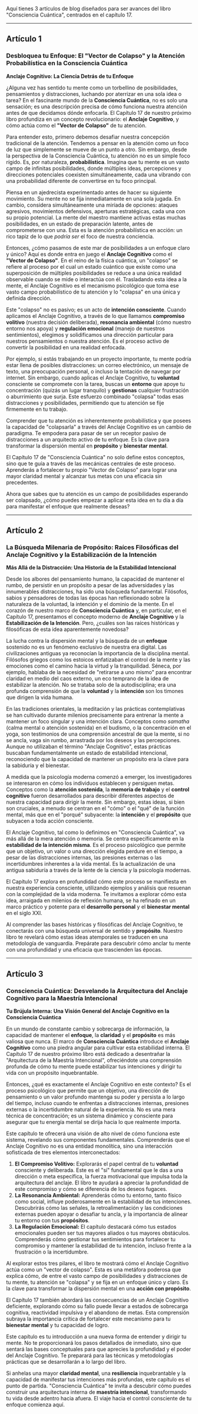 Aquí tienes 3 artículos de blog diseñados para ser avances del libro "Consciencia Cuántica", centrados en el capítulo 17.

---

## Artículo 1

### Desbloquea tu Enfoque: El "Vector de Colapso" y la Atención Probabilística en la Consciencia Cuántica

**Anclaje Cognitivo: La Ciencia Detrás de tu Enfoque**

¿Alguna vez has sentido tu mente como un torbellino de posibilidades, pensamientos y distracciones, luchando por aterrizar en una sola idea o tarea? En el fascinante mundo de la **Consciencia Cuántica**, no es solo una sensación; es una descripción precisa de cómo funciona nuestra atención antes de que decidamos dónde enfocarla. El Capítulo 17 de nuestro próximo libro profundiza en un concepto revolucionario: el **Anclaje Cognitivo**, y cómo actúa como el **"Vector de Colapso"** de tu atención.

Para entender esto, primero debemos desafiar nuestra concepción tradicional de la atención. Tendemos a pensar en la atención como un foco de luz que simplemente se mueve de un punto a otro. Sin embargo, desde la perspectiva de la Consciencia Cuántica, tu atención no es un simple foco rígido. Es, por naturaleza, **probabilística**. Imagina que tu mente es un vasto campo de infinitas posibilidades, donde múltiples ideas, percepciones y direcciones potenciales coexisten simultáneamente, cada una vibrando con una probabilidad diferente de convertirse en tu foco principal.

Piensa en un ajedrecista experimentado antes de hacer su siguiente movimiento. Su mente no se fija inmediatamente en una sola jugada. En cambio, considera simultáneamente una miríada de opciones: ataques agresivos, movimientos defensivos, aperturas estratégicas, cada una con su propio potencial. La mente del maestro mantiene activas estas muchas posibilidades, en un estado de preparación latente, antes de comprometerse con una. Esta es la atención probabilística en acción: un rico tapiz de lo que *podría ser* el foco de nuestra conciencia.

Entonces, ¿cómo pasamos de este mar de posibilidades a un enfoque claro y único? Aquí es donde entra en juego el **Anclaje Cognitivo** como el **"Vector de Colapso"**. En el reino de la física cuántica, un "colapso" se refiere al proceso por el cual un estado cuántico que existe como una superposición de múltiples posibilidades se reduce a una única realidad observable cuando se mide o interactúa con él. Trasladando esta idea a la mente, el Anclaje Cognitivo es el mecanismo psicológico que toma ese vasto campo probabilístico de tu atención y lo "colapsa" en una única y definida dirección.

Este "colapso" no es pasivo; es un acto de **intención consciente**. Cuando aplicamos el Anclaje Cognitivo, a través de lo que llamamos **compromiso volitivo** (nuestra decisión deliberada), **resonancia ambiental** (cómo nuestro entorno nos apoya) y **regulación emocional** (manejo de nuestros sentimientos), elegimos y solidificamos una dirección particular para nuestros pensamientos o nuestra atención. Es el proceso activo de convertir la posibilidad en una realidad enfocada.

Por ejemplo, si estás trabajando en un proyecto importante, tu mente podría estar llena de posibles distracciones: un correo electrónico, un mensaje de texto, una preocupación personal, o incluso la tentación de navegar por internet. Sin embargo, cuando aplicas el Anclaje Cognitivo, tu **voluntad** consciente se compromete con la tarea, buscas un **entorno** que apoye tu concentración (quizás un lugar tranquilo) y **gestionas** cualquier frustración o aburrimiento que surja. Este esfuerzo combinado "colapsa" todas esas distracciones y posibilidades, permitiendo que tu atención se fije firmemente en tu trabajo.

Comprender que tu atención es inherentemente probabilística y que posees la capacidad de "colapsarla" a través del Anclaje Cognitivo es un cambio de paradigma. Te empodera para pasar de ser un receptor pasivo de distracciones a un arquitecto activo de tu enfoque. Es la clave para transformar la dispersión mental en **propósito** y **bienestar mental**.

El Capítulo 17 de "Consciencia Cuántica" no solo define estos conceptos, sino que te guía a través de las mecánicas centrales de este proceso. Aprenderás a fortalecer tu propio "Vector de Colapso" para lograr una mayor claridad mental y alcanzar tus metas con una eficacia sin precedentes.

Ahora que sabes que tu atención es un campo de posibilidades esperando ser colapsado, ¿cómo puedes empezar a aplicar esta idea en tu día a día para manifestar el enfoque que realmente deseas?

---

## Artículo 2

### La Búsqueda Milenaria de Propósito: Raíces Filosóficas del Anclaje Cognitivo y la Estabilización de la Intención

**Más Allá de la Distracción: Una Historia de la Estabilidad Intencional**

Desde los albores del pensamiento humano, la capacidad de mantener el rumbo, de persistir en un propósito a pesar de las adversidades y las innumerables distracciones, ha sido una búsqueda fundamental. Filósofos, sabios y pensadores de todas las épocas han reflexionado sobre la naturaleza de la voluntad, la intención y el dominio de la mente. En el corazón de nuestro marco de **Consciencia Cuántica** y, en particular, en el Capítulo 17, presentamos el concepto moderno de **Anclaje Cognitivo** y la **Estabilización de la Intención**. Pero, ¿cuáles son las raíces históricas y filosóficas de esta idea aparentemente novedosa?

La lucha contra la dispersión mental y la búsqueda de un **enfoque** sostenido no es un fenómeno exclusivo de nuestra era digital. Las civilizaciones antiguas ya reconocían la importancia de la disciplina mental. Filósofos griegos como los estoicos enfatizaban el control de la mente y las emociones como el camino hacia la virtud y la tranquilidad. Séneca, por ejemplo, hablaba de la necesidad de "retirarse a uno mismo" para encontrar claridad en medio del caos externo, un eco temprano de la idea de estabilizar la atención. No se trataba solo de la autodisciplina; era una profunda comprensión de que la **voluntad** y la **intención** son los timones que dirigen la vida humana.

En las tradiciones orientales, la meditación y las prácticas contemplativas se han cultivado durante milenios precisamente para entrenar la mente a mantener un foco singular y una intención clara. Conceptos como *samatha* (calma mental o atención sostenida) en el budismo, o la concentración en el yoga, son testimonios de una comprensión ancestral de que la mente, si no se ancla, vaga sin rumbo, arrastrada por los deseos y las percepciones. Aunque no utilizaban el término "Anclaje Cognitivo", estas prácticas buscaban fundamentalmente un estado de estabilidad intencional, reconociendo que la capacidad de mantener un propósito era la clave para la sabiduría y el bienestar.

A medida que la psicología moderna comenzó a emerger, los investigadores se interesaron en cómo los individuos establecen y persiguen metas. Conceptos como la **atención sostenida**, la **memoria de trabajo** y el **control cognitivo** fueron desarrollados para describir diferentes aspectos de nuestra capacidad para dirigir la mente. Sin embargo, estas ideas, si bien son cruciales, a menudo se centran en el "cómo" o el "qué" de la función mental, más que en el "porqué" subyacente: la **intención** y el **propósito** que subyacen a toda acción consciente.

El Anclaje Cognitivo, tal como lo definimos en "Consciencia Cuántica", va más allá de la mera atención o memoria. Se centra específicamente en la **estabilidad de la intención misma**. Es el proceso psicológico que permite que un objetivo, un valor o una dirección elegida perdure en el tiempo, a pesar de las distracciones internas, las presiones externas o las incertidumbres inherentes a la vida mental. Es la actualización de una antigua sabiduría a través de la lente de la ciencia y la psicología modernas.

El Capítulo 17 explora en profundidad cómo este proceso se manifiesta en nuestra experiencia consciente, utilizando ejemplos y análisis que resuenan con la complejidad de la vida moderna. Te invitamos a explorar cómo esta idea, arraigada en milenios de reflexión humana, se ha refinado en un marco práctico y potente para el **desarrollo personal** y el **bienestar mental** en el siglo XXI.

Al comprender las bases históricas y filosóficas del Anclaje Cognitivo, te conectarás con una búsqueda universal de sentido y **propósito**. Nuestro libro te revelará cómo estas ideas atemporales se traducen en una metodología de vanguardia. Prepárate para descubrir cómo anclar tu mente con una profundidad y una eficacia que trascienden las épocas.

---

## Artículo 3

### Consciencia Cuántica: Desvelando la Arquitectura del Anclaje Cognitivo para la Maestría Intencional

**Tu Brújula Interna: Una Visión General del Anclaje Cognitivo en la Consciencia Cuántica**

En un mundo de constante cambio y sobrecarga de información, la capacidad de mantener el **enfoque**, la **claridad** y el **propósito** es más valiosa que nunca. El marco de **Consciencia Cuántica** introduce el **Anclaje Cognitivo** como una piedra angular para cultivar esta estabilidad interna. El Capítulo 17 de nuestro próximo libro está dedicado a desentrañar la "Arquitectura de la Maestría Intencional", ofreciéndote una comprensión profunda de cómo tu mente puede estabilizar tus intenciones y dirigir tu vida con un propósito inquebrantable.

Entonces, ¿qué es exactamente el Anclaje Cognitivo en este contexto? Es el proceso psicológico que permite que un objetivo, una dirección de pensamiento o un valor profundo mantenga su poder y persista a lo largo del tiempo, incluso cuando te enfrentas a distracciones internas, presiones externas o la incertidumbre natural de la experiencia. No es una mera técnica de concentración; es un sistema dinámico y consciente para asegurar que tu energía mental se dirija hacia lo que realmente importa.

Este capítulo te ofrecerá una visión de alto nivel de cómo funciona este sistema, revelando sus componentes fundamentales. Comprenderás que el Anclaje Cognitivo no es una entidad monolítica, sino una interacción sofisticada de tres elementos interconectados:

1.  **El Compromiso Volitivo:** Explorarás el papel central de tu **voluntad** consciente y deliberada. Este es el "sí" fundamental que le das a una dirección o meta específica, la fuerza motivacional que impulsa toda la arquitectura del anclaje. El libro te ayudará a apreciar la profundidad de este compromiso y cómo se diferencia de los deseos fugaces.
2.  **La Resonancia Ambiental:** Aprenderás cómo tu entorno, tanto físico como social, influye poderosamente en la estabilidad de tus intenciones. Descubrirás cómo las señales, la retroalimentación y las condiciones externas pueden apoyar o desafiar tu ancla, y la importancia de alinear tu entorno con tus **propósitos**.
3.  **La Regulación Emocional:** El capítulo destacará cómo tus estados emocionales pueden ser tus mayores aliados o tus mayores obstáculos. Comprenderás cómo gestionar tus sentimientos para fortalecer tu compromiso y mantener la estabilidad de tu intención, incluso frente a la frustración o la incertidumbre.

Al explorar estos tres pilares, el libro te mostrará cómo el Anclaje Cognitivo actúa como un "vector de colapso". Esta es una metáfora poderosa que explica cómo, de entre el vasto campo de posibilidades y distracciones de tu mente, tu atención se "colapsa" y se fija en un enfoque único y claro. Es la clave para transformar la dispersión mental en una **acción con propósito**.

El Capítulo 17 también abordará las consecuencias de un Anclaje Cognitivo deficiente, explorando cómo su fallo puede llevar a estados de sobrecarga cognitiva, reactividad impulsiva y el abandono de metas. Esta comprensión subraya la importancia crítica de fortalecer este mecanismo para tu **bienestar mental** y tu capacidad de logro.

Este capítulo es tu introducción a una nueva forma de entender y dirigir tu mente. No te proporcionará los pasos detallados de inmediato, sino que sentará las bases conceptuales para que aprecies la profundidad y el poder del Anclaje Cognitivo. Te preparará para las técnicas y metodologías prácticas que se desarrollarán a lo largo del libro.

Si anhelas una mayor **claridad mental**, una **resiliencia** inquebrantable y la capacidad de manifestar tus intenciones más profundas, este capítulo es el punto de partida. "Consciencia Cuántica" te invita a descubrir cómo puedes construir una arquitectura interna de **maestría intencional**, transformando tu vida desde adentro hacia afuera. El viaje hacia el control consciente de tu enfoque comienza aquí.